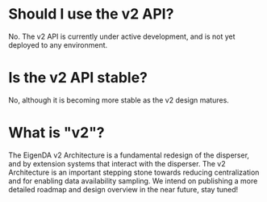 # Should I use the v2 API?

No. The v2 API is currently under active development, and is not yet deployed to any environment.

# Is the v2 API stable?

No, although it is becoming more stable as the v2 design matures.

# What is "v2"?

The EigenDA v2 Architecture is a fundamental redesign of the disperser, and by extension systems that interact
with the disperser. The v2 Architecture is an important stepping stone towards reducing centralization and for
enabling data availability sampling. We intend on publishing a more detailed roadmap and design overview in the near
future, stay tuned!